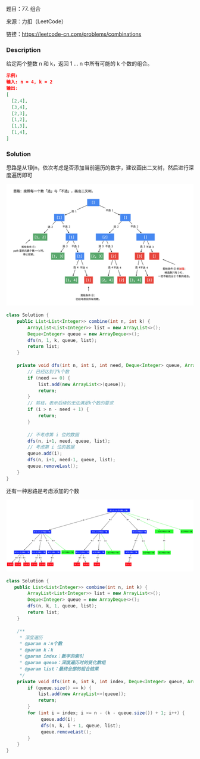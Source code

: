 题目：77. 组合

来源：力扣（LeetCode）

链接：https://leetcode-cn.com/problems/combinations


### Description

给定两个整数 n 和 k，返回 1 ... n 中所有可能的 k 个数的组合。

```json
示例:
输入: n = 4, k = 2
输出:
[
  [2,4],
  [3,4],
  [2,3],
  [1,2],
  [1,3],
  [1,4],
]
```

### Solution

思路是从1到n，依次考虑是否添加当前遍历的数字，建议画出二叉树，然后进行深度遍历即可

![img](img/1599529810-ZFNnoz-image.png)

```java
class Solution {
    public List<List<Integer>> combine(int n, int k) {
        ArrayList<List<Integer>> list = new ArrayList<>();
        Deque<Integer> queue = new ArrayDeque<>();
        dfs(n, 1, k, queue, list);
        return list;
    }

    private void dfs(int n, int i, int need, Deque<Integer> queue, ArrayList<List<Integer>> list) {
        // 已经达到了k个数
        if (need == 0) {
            list.add(new ArrayList<>(queue));
            return;
        }
        // 剪枝，表示后续的无法满足k个数的要求
        if (i > n - need + 1) {
            return;
        }

        // 不考虑第 i 位的数据
        dfs(n, i+1, need, queue, list);
        // 考虑第 i 位的数据
        queue.add(i);
        dfs(n, i+1, need-1, queue, list);
        queue.removeLast();
    }
}
```

还有一种思路是考虑添加的个数

![img](img/3ddd55697423b5831cbbd42f4b901ebbade0daa456c651a70c758fe359d8a0d1-image.png)

```java
class Solution {
   public List<List<Integer>> combine(int n, int k) {
        ArrayList<List<Integer>> list = new ArrayList<>();
        Deque<Integer> queue = new ArrayDeque<>();
        dfs(n, k, 1, queue, list);
        return list;
    }

    /**
     * 深度遍历
     * @param n：n个数
     * @param k：k
     * @param index：数字的索引
     * @param queue：深度遍历时的变化数组
     * @param list：最终全部的组合结果
     */
    private void dfs(int n, int k, int index, Deque<Integer> queue, ArrayList<List<Integer>> list) {
        if (queue.size() == k) {
            list.add(new ArrayList<>(queue));
            return;
        }
        for (int i = index; i <= n - (k - queue.size()) + 1; i++) {     // 进行了剪枝，表示后续的数字凑不够k个数了
             queue.add(i);
             dfs(n, k, i + 1, queue, list);
             queue.removeLast();
        }
    }
}
```

